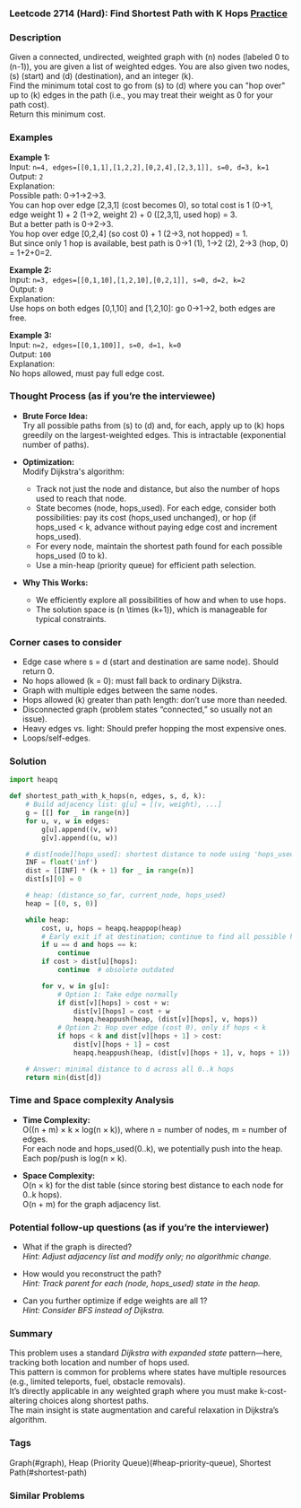 ### Leetcode 2714 (Hard): Find Shortest Path with K Hops [Practice](https://leetcode.com/problems/find-shortest-path-with-k-hops)

### Description  
Given a connected, undirected, weighted graph with \(n\) nodes (labeled 0 to \(n-1\)), you are given a list of weighted edges. You are also given two nodes, \(s\) (start) and \(d\) (destination), and an integer \(k\).  
Find the minimum total cost to go from \(s\) to \(d\) where you can "hop over" up to \(k\) edges in the path (i.e., you may treat their weight as 0 for your path cost).  
Return this minimum cost.

### Examples  

**Example 1:**  
Input: `n=4, edges=[[0,1,1],[1,2,2],[0,2,4],[2,3,1]], s=0, d=3, k=1`  
Output: `2`  
Explanation:  
Possible path: 0→1→2→3.  
You can hop over edge [2,3,1] (cost becomes 0), so total cost is 1 (0→1, edge weight 1) + 2 (1→2, weight 2) + 0 ([2,3,1], used hop) = 3.  
But a better path is 0→2→3.  
You hop over edge [0,2,4] (so cost 0) + 1 (2→3, not hopped) = 1.  
But since only 1 hop is available, best path is 0→1 (1), 1→2 (2), 2→3 (hop, 0) = 1+2+0=2.

**Example 2:**  
Input: `n=3, edges=[[0,1,10],[1,2,10],[0,2,1]], s=0, d=2, k=2`  
Output: `0`  
Explanation:  
Use hops on both edges [0,1,10] and [1,2,10]: go 0→1→2, both edges are free.

**Example 3:**  
Input: `n=2, edges=[[0,1,100]], s=0, d=1, k=0`  
Output: `100`  
Explanation:  
No hops allowed, must pay full edge cost.

### Thought Process (as if you’re the interviewee)  

- **Brute Force Idea:**  
  Try all possible paths from \(s\) to \(d\) and, for each, apply up to \(k\) hops greedily on the largest-weighted edges. This is intractable (exponential number of paths).

- **Optimization:**  
  Modify Dijkstra's algorithm:  
  - Track not just the node and distance, but also the number of hops used to reach that node.
  - State becomes (node, hops_used). For each edge, consider both possibilities: pay its cost (hops_used unchanged), or hop (if hops_used < k, advance without paying edge cost and increment hops_used).
  - For every node, maintain the shortest path found for each possible hops_used (0 to k).
  - Use a min-heap (priority queue) for efficient path selection.

- **Why This Works:**  
  - We efficiently explore all possibilities of how and when to use hops.
  - The solution space is \(n \times (k+1)\), which is manageable for typical constraints.

### Corner cases to consider  
- Edge case where s = d (start and destination are same node). Should return 0.
- No hops allowed (k = 0): must fall back to ordinary Dijkstra.
- Graph with multiple edges between the same nodes.
- Hops allowed \(k\) greater than path length: don’t use more than needed.
- Disconnected graph (problem states “connected,” so usually not an issue).
- Heavy edges vs. light: Should prefer hopping the most expensive ones.
- Loops/self-edges.

### Solution

```python
import heapq

def shortest_path_with_k_hops(n, edges, s, d, k):
    # Build adjacency list: g[u] = [(v, weight), ...]
    g = [[] for _ in range(n)]
    for u, v, w in edges:
        g[u].append((v, w))
        g[v].append((u, w))

    # dist[node][hops_used]: shortest distance to node using 'hops_used' hops
    INF = float('inf')
    dist = [[INF] * (k + 1) for _ in range(n)]
    dist[s][0] = 0

    # heap: (distance_so_far, current_node, hops_used)
    heap = [(0, s, 0)]

    while heap:
        cost, u, hops = heapq.heappop(heap)
        # Early exit if at destination; continue to find all possible hops
        if u == d and hops == k:
            continue
        if cost > dist[u][hops]:
            continue  # obsolete outdated

        for v, w in g[u]:
            # Option 1: Take edge normally
            if dist[v][hops] > cost + w:
                dist[v][hops] = cost + w
                heapq.heappush(heap, (dist[v][hops], v, hops))
            # Option 2: Hop over edge (cost 0), only if hops < k
            if hops < k and dist[v][hops + 1] > cost:
                dist[v][hops + 1] = cost
                heapq.heappush(heap, (dist[v][hops + 1], v, hops + 1))

    # Answer: minimal distance to d across all 0..k hops
    return min(dist[d])
```

### Time and Space complexity Analysis  

- **Time Complexity:**  
  O((n + m) × k × log(n × k)), where n = number of nodes, m = number of edges.  
  For each node and hops_used(0..k), we potentially push into the heap. Each pop/push is log(n × k).

- **Space Complexity:**  
  O(n × k) for the dist table (since storing best distance to each node for 0..k hops).  
  O(n + m) for the graph adjacency list.

### Potential follow-up questions (as if you’re the interviewer)  

- What if the graph is directed?  
  *Hint: Adjust adjacency list and modify only; no algorithmic change.*

- How would you reconstruct the path?  
  *Hint: Track parent for each (node, hops_used) state in the heap.*

- Can you further optimize if edge weights are all 1?  
  *Hint: Consider BFS instead of Dijkstra.*

### Summary
This problem uses a standard *Dijkstra with expanded state* pattern—here, tracking both location and number of hops used.  
This pattern is common for problems where states have multiple resources (e.g., limited teleports, fuel, obstacle removals).  
It’s directly applicable in any weighted graph where you must make k-cost-altering choices along shortest paths.  
The main insight is state augmentation and careful relaxation in Dijkstra’s algorithm.

### Tags
Graph(#graph), Heap (Priority Queue)(#heap-priority-queue), Shortest Path(#shortest-path)

### Similar Problems
